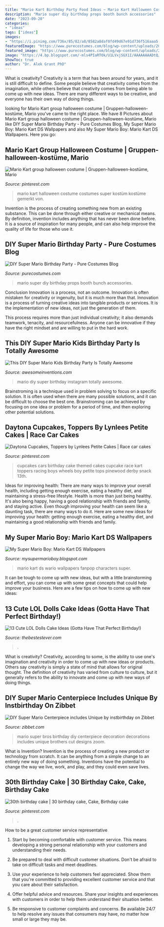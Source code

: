 ```yaml
---
title: "Mario Kart Birthday Party Food Ideas ~ Mario Kart Halloween Costume Costumes Super Kostüm Kostüme Gemerkt Von"
description: "Mario super diy birthday props booth bunch accessories"
date: "2023-09-20"
categories:
- "ideas"
tags: ["ideas"]
images:
- "https://i.pinimg.com/736x/85/82/a8/8582a8daf0fd49d67e91d736f516aaa5--mario-kart-costumes-super-mario-costumes.jpg"
featuredImage: "https://www.purecostumes.com/blog/wp-content/uploads/2019/06/IMG_0844-1-1013x1024.jpg"
featured_image: "https://www.purecostumes.com/blog/wp-content/uploads/2019/06/IMG_0844-1-1013x1024.jpg"
image: "https://4.bp.blogspot.com/-mls4PIaRTOk/U1LVxjSGX1I/AAAAAAAADtQ/XyqbrTKfodE/s1600/mkds_wp4_1280.jpg"
ShowToc: true
author: "Dr. Alek Grant PhD"
---
```



What is creativity?
Creativity is a term that has been around for years, and it is still difficult to define. Some people believe that creativity comes from the imagination, while others believe that creativity comes from being able to come up with new ideas. There are many different ways to be creative, and everyone has their own way of doing things.

	

		
looking for Mario Kart group halloween costume | Gruppen-halloween-kostüme, Mario you've came to the right place. We have 8 Pictures about Mario Kart group halloween costume | Gruppen-halloween-kostüme, Mario like DIY Super Mario Birthday Party - Pure Costumes Blog, My Super Mario Boy: Mario Kart DS Wallpapers and also My Super Mario Boy: Mario Kart DS Wallpapers. Here you go:
		
    
## Mario Kart Group Halloween Costume | Gruppen-halloween-kostüme, Mario

<img loading=lazy src="https://i.pinimg.com/736x/85/82/a8/8582a8daf0fd49d67e91d736f516aaa5--mario-kart-costumes-super-mario-costumes.jpg" onerror="this.onerror=null;this.src='https://tse4.mm.bing.net/th?id=OIP.FqRJqDWzMK2-CElJy9CHjAHaHR&amp;pid=15.1';" alt="Mario Kart group halloween costume | Gruppen-halloween-kostüme, Mario">

_Source: pinterest.com_

>mario kart halloween costume costumes super kostüm kostüme gemerkt von. 

	

Invention is the process of creating something new from an existing substance. This can be done through either creative or mechanical means. By definition, invention includes anything that has never been done before. It is a source of inspiration for many people, and can also help improve the quality of life for those who use it.

    
## DIY Super Mario Birthday Party - Pure Costumes Blog

<img loading=lazy src="https://www.purecostumes.com/blog/wp-content/uploads/2019/06/IMG_0844-1-1013x1024.jpg" onerror="this.onerror=null;this.src='https://tse4.mm.bing.net/th?id=OIP.jerTuhMcTha24RBpkFknwAHaHf&amp;pid=15.1';" alt="DIY Super Mario Birthday Party - Pure Costumes Blog">

_Source: purecostumes.com_

>mario super diy birthday props booth bunch accessories. 

	

Conclusion
Innovation is a process, not an outcome.
Innovation is often mistaken for creativity or ingenuity, but it is much more than that. Innovation is a process of turning creative ideas into tangible products or services. It is the implementation of new ideas, not just the generation of them.

This process requires more than just individual creativity; it also demands teamwork, tenacity, and resourcefulness. Anyone can be innovative if they have the right mindset and are willing to put in the hard work.

    
## This DIY Super Mario Kids Birthday Party Is Totally Awesome

<img loading=lazy src="http://www.awesomeinventions.com/wp-content/uploads/2015/07/super-mario-diy-party.jpg" onerror="this.onerror=null;this.src='https://tse3.mm.bing.net/th?id=OIP.aphPBGxOAJBUZWkQ3qamNQHaLH&amp;pid=15.1';" alt="This DIY Super Mario Kids Birthday Party Is Totally Awesome">

_Source: awesomeinventions.com_

>mario diy super birthday instagram totally awesome. 

	

Brainstroming is a technique used in problem solving to focus on a specific solution. It is often used when there are many possible solutions, and it can be difficult to choose the best one. Brainstroming can be achieved by focusing on one idea or problem for a period of time, and then exploring other potential solutions.

    
## Daytona Cupcakes, Toppers By Lynlees Petite Cakes | Race Car Cakes

<img loading=lazy src="https://i.pinimg.com/736x/5f/d6/43/5fd64345b8e64ff63a154ffa046acb4d--man-cupcakes-racing-cupcakes.jpg" onerror="this.onerror=null;this.src='https://tse2.mm.bing.net/th?id=OIP.ZmdqcdgPzht-2YmfhbcRTAHaKU&amp;pid=15.1';" alt="Daytona Cupcakes, Toppers by Lynlees Petite Cakes | Race car cakes">

_Source: pinterest.com_

>cupcakes cars birthday cake themed cakes cupcake race kart toppers racing boys wheels boy petite tops pinewood derby snack 13th. 

	

Ideas for improving health: There are many ways to improve your overall health, including getting enough exercise, eating a healthy diet, and maintaining a stress-free lifestyle.
Health is more than just being healthy. It's also being happy, having a good relationship with friends and family, and staying active. Even though improving your health can seem like a daunting task, there are many ways to do it. Here are some new ideas for improving your health: getting enough exercise, eating a healthy diet, and maintaining a good relationship with friends and family.

    
## My Super Mario Boy: Mario Kart DS Wallpapers

<img loading=lazy src="https://4.bp.blogspot.com/-mls4PIaRTOk/U1LVxjSGX1I/AAAAAAAADtQ/XyqbrTKfodE/s1600/mkds_wp4_1280.jpg" onerror="this.onerror=null;this.src='https://tse1.mm.bing.net/th?id=OIP.-uwz0wuBR0YgHiz8rSsM6wHaF7&amp;pid=15.1';" alt="My Super Mario Boy: Mario Kart DS Wallpapers">

_Source: mysupermarioboy.blogspot.com_

>mario kart ds wario wallpapers fanpop characters super. 

	

It can be tough to come up with new ideas, but with a little brainstorming and effort, you can come up with some great concepts that could help improve your business. Here are a few tips on how to come up with new ideas: 

    
## 13 Cute LOL Dolls Cake Ideas (Gotta Have That Perfect Birthday!)

<img loading=lazy src="https://www.thebestestever.com/images/2020/06/lol-surprise-doll-ideas-4.jpg" onerror="this.onerror=null;this.src='https://tse1.mm.bing.net/th?id=OIP.jfsQxN_ylB8s1OSJ0SFraQHaJQ&amp;pid=15.1';" alt="13 Cute LOL Dolls Cake Ideas (Gotta Have That Perfect Birthday!)">

_Source: thebestestever.com_

>. 

	

What is creativity?
Creativity, according to some, is the ability to use one's imagination and creativity in order to come up with new ideas or products. Others say creativity is simply a state of mind that allows for original thought. The definition of creativity has varied from culture to culture, but it generally refers to the ability to innovate and come up with new ways of doing things.

    
## DIY Super Mario Centerpiece Includes Unique By Instbirthday On Zibbet

<img loading=lazy src="https://dtkp6g0samjql.cloudfront.net/uploads/photo/file/11855730/il_fullxfull.833702963_6o8p.jpg" onerror="this.onerror=null;this.src='https://tse2.mm.bing.net/th?id=OIP.drOB7eFhw7RoGziwdU-EWgHaF7&amp;pid=15.1';" alt="DIY Super Mario Centerpiece includes Unique by instbirthday on Zibbet">

_Source: zibbet.com_

>mario super bros birthday diy centerpiece decoration decorations includes unique brothers cut designs zoom. 

	

What is Invention?
Invention is the process of creating a new product or technology from scratch. It can be anything from a simple change to an entirely new way of doing something. Inventions have the potential to change the way we live, work, and play, and they could even save lives.

    
## 30th Birthday Cake | 30 Birthday Cake, Cake, Birthday Cake

<img loading=lazy src="https://i.pinimg.com/originals/1c/3a/a1/1c3aa1b492f8bf9668ac274e11b0e66f.jpg" onerror="this.onerror=null;this.src='https://tse1.mm.bing.net/th?id=OIP.Fd5cogJGuC2Wl18xkzUQ0QHaJ4&amp;pid=15.1';" alt="30th birthday cake | 30 birthday cake, Cake, Birthday cake">

_Source: pinterest.com_

>. 

	

How to be a great customer service representative
1. Start by becoming comfortable with customer service. This means developing a strong personal relationship with your customers and understanding their needs.
2. Be prepared to deal with difficult customer situations. Don't be afraid to take on difficult tasks and meet deadlines.

3. Use your experience to help customers feel appreciated. Show them that you're committed to providing excellent customer service and that you care about their satisfaction.

4. Offer helpful advice and resources. Share your insights and experiences with customers in order to help them understand their situation better.

5. Be responsive to customer complaints and concerns. Be available 24/7 to help resolve any issues that consumers may have, no matter how small or large they may be.

